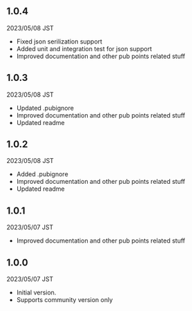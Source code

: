 ## 1.0.4
2023/05/08 JST
- Fixed json serilization support
- Added unit and integration test for json support
- Improved documentation and other pub points related stuff
## 1.0.3
2023/05/08 JST
- Updated .pubignore
- Improved documentation and other pub points related stuff
- Updated readme
## 1.0.2
2023/05/08 JST
- Added .pubignore
- Improved documentation and other pub points related stuff
- Updated readme
## 1.0.1
2023/05/07 JST
- Improved documentation and other pub points related stuff

## 1.0.0
2023/05/07 JST
- Initial version.
- Supports community version only
